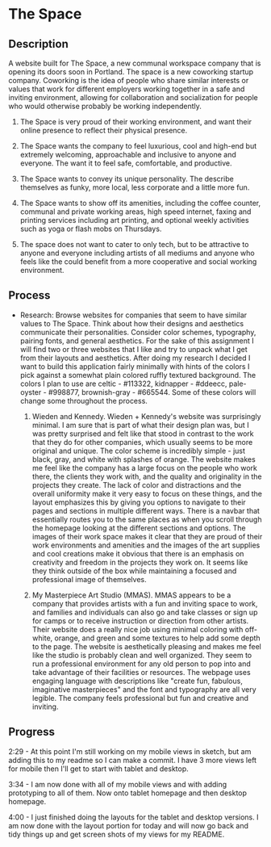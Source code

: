 # The Space


## Description

  A website built for The Space, a new communal workspace company that is opening its doors soon in Portland. The space is a new coworking startup company.  Coworking is the idea of people who share similar interests or values that work for different employers working together in a safe and inviting environment, allowing for collaboration and socialization for people who would otherwise probably be working independently.    

 1.  The Space is very proud of their working environment, and want their online presence to reflect their physical presence.

 2. The Space wants the company to feel luxurious, cool and high-end but extremely welcoming, approachable and inclusive to anyone and everyone.  The want it to feel safe, comfortable, and productive.  

 3.  The Space wants to convey its unique personality.  The describe themselves as funky, more local, less corporate and a little more fun.  

 4.  The Space wants to show off its amenities, including the coffee counter, communal and private working areas, high speed internet, faxing and printing services including art printing, and optional weekly activities such as yoga or flash mobs on Thursdays.   

 5. The space does not want to cater to only tech, but to be attractive to anyone and everyone including artists of all mediums and anyone who feels like the could benefit from a more cooperative and social working environment.


## Process

* Research: Browse websites for companies that seem to have similar values to The Space.  Think about how their designs and aesthetics communicate their personalities.  Consider color schemes, typography, pairing fonts, and general aesthetics.  For the sake of this assignment I will find two or three websites that I like and try to unpack what I get from their layouts and aesthetics.  After doing my research I decided I want to build this application fairly minimally with hints of the colors I pick against a somewhat plain colored ruffly textured background. The colors I plan to use are celtic - #113322, kidnapper - #ddeecc, pale-oyster - #998877, brownish-gray - #665544.  Some of these colors will change some throughout the process.

    1. Wieden and Kennedy.  Wieden + Kennedy's website was surprisingly minimal.  I am sure that is part of what their design plan was, but I was pretty surprised and felt like that stood in contrast to the work that they do for other companies, which usually seems to be more original and unique.  The color scheme is incredibly simple - just black, gray, and white with splashes of orange.  The website makes me feel like the company has a large focus on the people who work there, the clients they work with, and the quality and originality in the projects they create.  The lack of color and distractions and the overall uniformity make it very easy to focus on these things, and the layout emphasizes this by giving you options to navigate to their pages and sections in multiple different ways.  There is a navbar that essentially routes you to the same places as when you scroll through the homepage looking at the different sections and options.  The images of their work space makes it clear that they are proud of their work environments and amenities and the images of the art supplies and cool creations make it obvious that there is an emphasis on creativity and freedom in the projects they work on.  It seems like they think outside of the box while maintaining a focused and professional image of themselves.

    2.  My Masterpiece Art Studio (MMAS).  MMAS appears to be a company that provides artists with a fun and inviting space to work, and families and individuals can also go and take classes or sign up for camps or to receive instruction or direction from other artists.  Their website does a really nice job using minimal coloring with off-white, orange, and green and some textures to help add some depth to the page.  The website is aesthetically pleasing and makes me feel like the studio is probably clean and well organized.  They seem to run a professional environment for any old person to pop into and take advantage of their facilities or resources.  The webpage uses engaging language with descriptions like "create fun, fabulous, imaginative masterpieces" and the font and typography are all very legible.  The company feels professional but fun and creative and inviting.

## Progress

2:29 - At this point I'm still working on my mobile views in sketch, but am adding this to my readme so I can make a commit.  I have 3 more views left for mobile then I'll get to start with tablet and desktop.  

3:34 - I am now done with all of my mobile views and with adding prototyping to all of them.  Now onto tablet homepage and then desktop homepage.

4:00 - I just finished doing the layouts for the tablet and desktop versions. I am now done with the layout portion for today and will now go back and tidy things up and get screen shots of my views for my README.
